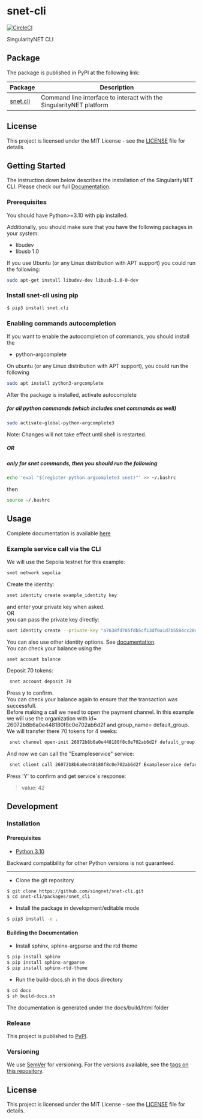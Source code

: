 ﻿# snet-cli

[![CircleCI](https://circleci.com/gh/singnet/snet-cli.svg?style=svg)](https://circleci.com/gh/singnet/snet-cli)
  
SingularityNET CLI

## Package

The package is published in PyPI at the following link:

|Package                                       |Description                                                          |
|----------------------------------------------|---------------------------------------------------------------------|
|[snet.cli](https://pypi.org/project/snet.cli/)|Command line interface to interact with the SingularityNET platform  |

## License  
  
This project is licensed under the MIT License - see the
[LICENSE](https://github.com/singnet/snet-cli/blob/master/LICENSE) file for details.

## Getting Started  
  
The instruction down below describes the installation of the SingularityNET CLI.
Please check our full [Documentation](http://snet-cli-docs.singularitynet.io/).

### Prerequisites

You should have Python>=3.10 with pip installed.

Additionally, you should make sure that you have the following packages in your system:

* libudev
* libusb 1.0

If you use Ubuntu (or any Linux distribution with APT support) you could run the following:

```bash
sudo apt-get install libudev-dev libusb-1.0-0-dev
```

### Install snet-cli using pip

```bash
$ pip3 install snet.cli
```


### Enabling commands autocompletion
If you want to enable the autocompletion of commands, you should install the
* python-argcomplete

On ubuntu (or any Linux distribution with APT support), you could run the following

```bash
sudo apt install python3-argcomplete
```
After the package is installed, activate autocomplete 

##### for all python commands (which includes snet commands as well) 

```bash
sudo activate-global-python-argcomplete3
```
Note: Changes will not take effect until shell is restarted.

##### OR

##### only for snet commands, then you should run the following
```bash
echo 'eval "$(register-python-argcomplete3 snet)"' >> ~/.bashrc
```
then
```bash
source ~/.bashrc
```

## Usage

Complete documentation is available [here](http://snet-cli-docs.singularitynet.io/)

### Example service call via the CLI
We will use the Sepolia testnet for this example:
```bash
snet network sepolia
```
Create the identity:
```bash
snet identity create example_identity key
```
and enter your private key when asked.  
OR  
you can pass the private key directly:
```bash
snet identity create --private-key "a7638fd785fdb5cf13df0a1d7b5584cc20d4e8526403f0df105eedf23728f538" test key
```
You can also use other identity options. See [documentation](http://snet-cli-docs.singularitynet.io/identity.html).  
You can check your balance using the 
```bash
snet account balance
```
Deposit 70 tokens:
```bash
 snet account deposit 70
```
Press y to confirm.  
You can check your balance again to ensure that the transaction was successfull.  
Before making a call we need to open the payment channel. In this example we will use the organization with id= 26072b8b6a0e448180f8c0e702ab6d2f and group_name= default_group. We will transfer there 70 tokens for 4 weeks:
```bash
 snet channel open-init 26072b8b6a0e448180f8c0e702ab6d2f default_group 70 +4weeks
```
And now we can call the "Exampleservice" service:
```bash
 snet client call 26072b8b6a0e448180f8c0e702ab6d2f Exampleservice default_group add '{"a":10,"b":32}'
```
Press 'Y' to confirm and get service`s response:
>value: 42

## Development

### Installation

#### Prerequisites  
  
* [Python 3.10](https://www.python.org/downloads/release/python-31012/)  

Backward compatibility for other Python versions is not guaranteed.

---

* Clone the git repository  
```bash  
$ git clone https://github.com/singnet/snet-cli.git
$ cd snet-cli/packages/snet_cli
```
  
* Install the package in development/editable mode  
```bash  
$ pip3 install -e .
```

#### Building the Documentation

* Install sphinx, sphinx-argparse and the rtd theme
```bash
$ pip install sphinx
$ pip install sphinx-argparse
$ pip install sphinx-rtd-theme
``` 

* Run the build-docs.sh in the docs directory
```bash
$ cd docs
$ sh build-docs.sh
```

The documentation is generated under the docs/build/html folder

### Release  
  
This project is published to [PyPI](https://pypi.org/project/snet-cli/).  
  
### Versioning  
  
We use [SemVer](http://semver.org/) for versioning. For the versions available, see the
[tags on this repository](https://github.com/singnet/snet-cli/tags).   
  
## License  
  
This project is licensed under the MIT License - see the
[LICENSE](https://github.com/singnet/snet-cli/blob/master/snet_cli/LICENSE) file for details.
